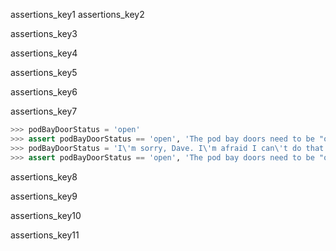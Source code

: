 assertions_key1
assertions_key2


assertions_key3


assertions_key4


assertions_key5


assertions_key6


assertions_key7


```python
>>> podBayDoorStatus = 'open'
>>> assert podBayDoorStatus == 'open', 'The pod bay doors need to be "open".'
>>> podBayDoorStatus = 'I\'m sorry, Dave. I\'m afraid I can\'t do that.'
>>> assert podBayDoorStatus == 'open', 'The pod bay doors need to be "open".'
```
assertions_key8


assertions_key9


assertions_key10


assertions_key11
